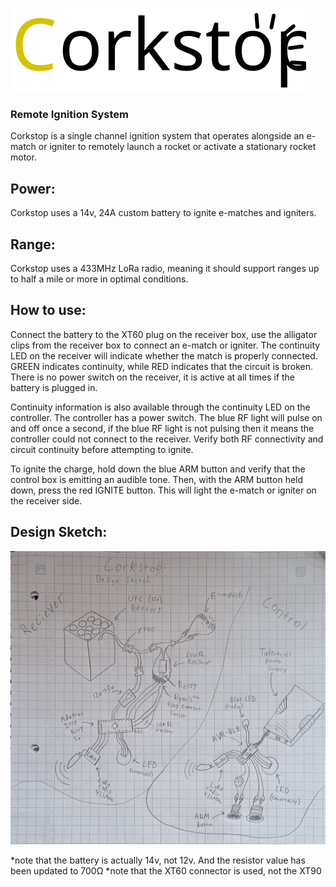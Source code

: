 ![](Corkstop.svg)
### Remote Ignition System
Corkstop is a single channel ignition system that operates alongside an e-match or igniter to remotely launch a rocket or activate a stationary rocket motor.

## Power:
Corkstop uses a 14v, 24A custom battery to ignite e-matches and igniters.
## Range:
Corkstop uses a 433MHz LoRa radio, meaning it should support ranges up to half a mile or more in optimal conditions.
## How to use:
Connect the battery to the XT60 plug on the receiver box, use the alligator clips from the receiver box to connect an e-match or igniter. The continuity LED on the receiver will indicate whether the match is properly connected. GREEN indicates continuity, while RED indicates that the circuit is broken. There is no power switch on the receiver, it is active at all times if the battery is plugged in.

Continuity information is also available through the continuity LED on the controller. The controller has a power switch. The blue RF light will pulse on and off once a second, if the blue RF light is not pulsing then it means the controller could not connect to the receiver. Verify both RF connectivity and circuit continuity before attempting to ignite.

To ignite the charge, hold down the blue ARM button and verify that the control box is emitting an audible tone. Then, with the ARM button held down, press the red IGNITE button. This will light the e-match or igniter on the receiver side.

## Design Sketch:
![](Design-sketch.jpg)

*note that the battery is actually 14v, not 12v. And the resistor value has been updated to 700Ω
*note that the XT60 connector is used, not the XT90
